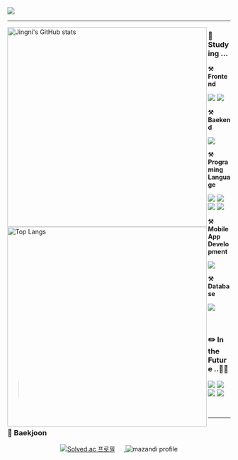 <img src="https://capsule-render.vercel.app/api?type=venom&color=CFD4DBFF&height=140&section=header&text=Welcome%20to%20JINGNI's%20Github&fontSize=45&fontColor=6F8393FF" />

---

 <img align="left" src="https://github-readme-stats.vercel.app/api?username=anuraghazra&show_icons=true&theme=transparent&title_color=000000&text_color=000000&icon_color=000000&border_color=FFFFFF&width=450" 
    alt="Jingni's GitHub stats" 
    width="450"
  />


<h3> 📝 Studying ... </h3>
<p>
  <strong>⚒️ Frontend</strong>

  <img src="https://img.shields.io/badge/HTML5-E34F26?style=flat&logo=html5&logoColor=white"/> <img src="https://img.shields.io/badge/CSS3-1572B6?style=flat&logo=css3&logoColor=white"/>

    
  <strong>⚒️ Baekend</strong>

  <img src="https://img.shields.io/badge/Node.js-35FA04E?style=flat&logo=nodedotjs&logoColor=white"/>

<img align = "left" src="https://github-readme-stats.vercel.app/api/top-langs/?username=wldmsdl7&layout=compact&theme=transparent&title_color=000000&text_color=000000&border_color=FFFFFF&width=450" 
    alt="Top Langs" 
    width="450"
  />

  <strong>⚒️ Programing Language</strong>

  <img src="https://img.shields.io/badge/Python-3776AB?style=flat&logo=python&logoColor=white"/> <img src="https://img.shields.io/badge/Java-007396?style=flat&logo=java&logoColor=white"/> <img src="https://img.shields.io/badge/C-A8B9CC?style=flat&logo=c&logoColor=white"/> <img src="https://img.shields.io/badge/Dart-0175C2?style=flat&logo=dart&logoColor=white"/>

  <strong>⚒️ Mobile App Development</strong>
  
  <img src="https://img.shields.io/badge/Flutter-02569B?style=flat&logo=flutter&logoColor=white"/>

  <strong>⚒️ Database</strong>
  
  <img src="https://img.shields.io/badge/MySQL-4479A1?style=flat&logo=mysql&logoColor=white"/>
  
</p>
<br>
<h3> ✏️ In the Future ..🫧✨ </h3>
<p>
  
  > <img src="https://img.shields.io/badge/JavaScript-F7DF1E?style=flat&logo=javascript&logoColor=black"/>
  > <img src="https://img.shields.io/badge/React-61DAFB?style=flat&logo=react&logoColor=black"/>
  > <img src="https://img.shields.io/badge/Spring Boot-6DB33F?style=flat&logo=springboot&logoColor=black"/>
  > <img src="https://img.shields.io/badge/Next.js-000000?style=flat&logo=nextdotjs&logoColor=white"/>

</p>
<br>

---

<h3>🏅 Baekjoon</h3>
    <p align="center">
      <a href="https://solved.ac/wldmsdl7">
        <img src="http://mazassumnida.wtf/api/v2/generate_badge?boj=wldmsdl7" alt="Solved.ac 프로필" style="margin-right: 20px;"/>
      </a>
      <img src="http://mazandi.herokuapp.com/api?handle=wldmsdl7&theme=cold" alt="mazandi profile"/>
    </p>



